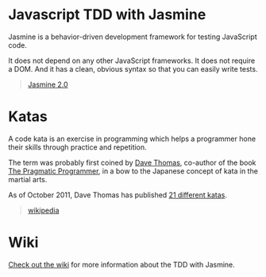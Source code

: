 Javascript TDD with Jasmine
===========================

Jasmine is a behavior-driven development framework for testing JavaScript code.

It does not depend on any other JavaScript frameworks. It does not require a DOM. And it has a clean, obvious syntax so that you can easily write tests.

> [Jasmine 2.0][Jasmine 2.0]



Katas
=====

A code kata is an exercise in programming which helps a programmer hone their skills through practice and repetition.

The term was probably first coined by [Dave Thomas][], co-author of the book [The Pragmatic Programmer][], in a bow to the Japanese concept of kata in the martial arts.

As of October 2011, Dave Thomas has published [21 different katas][].

> [wikipedia][Kata_(programming)]



Wiki
====

[Check out the wiki] for more information about the TDD with Jasmine.



[Jasmine 2.0]: http://jasmine.github.io/2.0/introduction.html

[Dave Thomas]: http://en.wikipedia.org/wiki/Dave_Thomas_(programmer)
[The Pragmatic Programmer]: http://en.wikipedia.org/wiki/The_Pragmatic_Programmer
[21 different katas]: http://codekata.com/
[Kata_(programming)]: http://en.wikipedia.org/wiki/Kata_(programming)

[Check out the wiki]: https://bitbucket.org/mmontalbano/kata-jasmine/wiki